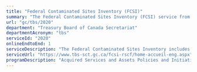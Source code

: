 ```yaml
---
title: "Federal Contaminated Sites Inventory (FCSI)"
summary: "The Federal Contaminated Sites Inventory (FCSI) service from Treasury Board of Canada Secretariat is available end-to-end online, according to the GC Service Inventory."
url: "gc/tbs/2020"
department: "Treasury Board of Canada Secretariat"
departmentAcronym: "tbs"
serviceId: "2020"
onlineEndtoEnd: 1
serviceDescription: "The Federal Contaminated Sites Inventory includes information on all known or suspected federal contaminated sites under the custodianship of departments, agencies and consolidated Crown corporations. It contains basic and annually-updated information for federal contaminated sites, including information such as the location, nature of the contamination, progress in identifying and addressing contamination, and how much liquid and solid-based media have been treated."
serviceUrl: "https://www.tbs-sct.gc.ca/fcsi-rscf/home-accueil-eng.aspx"
programDescription: "Acquired Services and Assets Policies and Initiatives"
---
```

